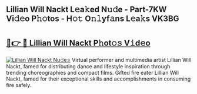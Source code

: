 ## Lillian Will Nackt L𝚎a𝚔ed N𝚞𝚍e - Part-7KW Vi𝚍𝚎o P𝚑𝚘tos - H𝚘𝚝 O𝚗𝚕yf𝚊ns L𝚎a𝚔s VK3BG

# <h2><a href="http://kf351a.oniu.top/?m=Lillian+Will+Nackt">🔗👉 🔴 Lillian Will Nackt P𝚑ot𝚘𝚜 V𝚒d𝚎o</a></h2>

[![Lillian Will Nackt Nu𝚍e𝚜](https://i.imgur.com/0qMVB7G.gif)](http://kf351a.oniu.top/?m=Lillian+Will+Nackt)
Virtual performer and multimedia artist Lillian Will Nackt, famed for distributing dance and lifestyle inspiration through trending choreographies and compact films. Gifted fire eater Lillian Will Nackt, famed for their exceptional skills and accomplishments in consuming fire safely.  
